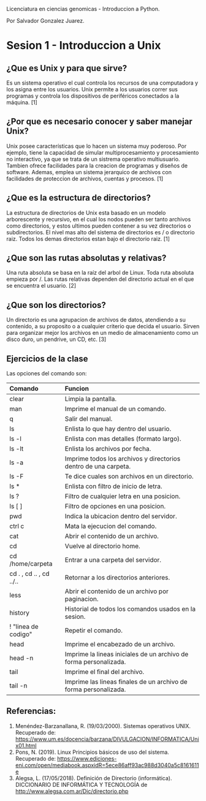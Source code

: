 Licenciatura en ciencias genomicas - Introduccion a Python.

Por Salvador Gonzalez Juarez.

# Sesion 1 - Introduccion a Unix

## ¿Que es Unix y para que sirve?

Es un sistema operativo el cual controla los recursos de una computadora y los asigna entre los usuarios. Unix permite a los usuarios correr sus programas y controla los dispositivos de periféricos conectados a la máquina. [1]

## ¿Por que es necesario conocer y saber manejar Unix?

Unix posee características que lo hacen un sistema muy poderoso. Por ejemplo, tiene la capacidad de simular multiprocesamiento y procesamiento no interactivo, ya que se trata de un sistrema operativo multiusuario. Tambien ofrece facilidades para la creacion de programas y diseños de software. Ademas, emplea un sistema jerarquico de archivos con facilidades de proteccion de archivos, cuentas y procesos. [1]

## ¿Que es la estructura de directorios?

La estructura de directorios de Unix esta basado en un modelo arborescente y recursivo, en el cual los nodos pueden ser tanto archivos como directorios, y estos ultimos pueden contener a su vez directorios o subdirectorios. El nivel mas alto del sistema de directorios es / o directorio raiz. Todos los demas directorios estan bajo el directorio raiz. [1]

## ¿Que son las rutas absolutas y relativas?

Una ruta absoluta se basa en la raíz del arbol de Linux. Toda ruta absoluta empieza por /. Las rutas relativas dependen del directorio actual en el que se encuentra el usuario. [2]

## ¿Que son los directorios?

Un directorio es una agrupacion de archivos de datos, atendiendo a su contenido, a su proposito o a cualquier criterio que decida el usuario. Sirven para organizar mejor los archivos en un medio de almacenamiento como un disco duro, un pendrive, un CD, etc. [3]

## Ejercicios de la clase

Las opciones del comando son:

| Comando                 | Funcion                                                      |
| :---------------------- | :----------------------------------------------------------- |
| clear                   | Limpia la pantalla.                                          |
| man                     | Imprime el manual de un comando.                             |
| q                       | Salir del manual.                                            |
| ls                      | Enlista lo que hay dentro del usuario.                       |
| ls -l                   | Enlista con mas detalles (formato largo).                    |
| ls -lt                  | Enlista los archivos por fecha.                              |
| ls -a                   | Imprime todos los archivos y directorios dentro de una carpeta. |
| ls -F                   | Te dice cuales son archivos en un directorio.                |
| ls *                    | Enlista con filtro de inicio de letra.                       |
| ls ?                    | Filtro de cualquier letra en una posicion.                   |
| ls [ ]                  | Filtro de opciones en una posicion.                          |
| pwd                     | Indica la ubicacion dentro del servidor.                     |
| ctrl c                  | Mata la ejecucion del comando.                               |
| cat                     | Abrir el contenido de un archivo.                            |
| cd                      | Vuelve al directorio home.                                   |
| cd /home/carpeta        | Entrar a una carpeta del servidor.                           |
| cd . , cd .. , cd ../.. | Retornar a los directorios anteriores.                       |
| less                    | Abrir el contenido de un archivo por paginacion.             |
| history                 | Historial de todos los comandos usados en la sesion.         |
| ! "linea de codigo"     | Repetir el comando.                                          |
| head                    | Imprime el encabezado de un archivo.                         |
| head -n                 | Imprime la lineas iniciales de un archivo de forma personalizada. |
| tail                    | Imprime el final del archivo.                                |
| tail -n                 | Imprime las lineas finales de un archivo de forma personalizada. |

## Referencias:

1. Menéndez-Barzanallana, R. (19/03/2000). Sistemas operativos UNIX. Recuperado de: https://www.um.es/docencia/barzana/DIVULGACION/INFORMATICA/Unix01.html
2. Pons, N. (2019). Linux Principios básicos de uso del sistema. Recuperado de: https://www.ediciones-eni.com/open/mediabook.aspxidR=5ece86aff93ac988d3040a5c8161611e
3. Alegsa, L. (17/05/2018). Definición de Directorio (informática). DICCIONARIO DE INFORMÁTICA Y TECNOLOGÍA de http://www.alegsa.com.ar/Dic/directorio.php

